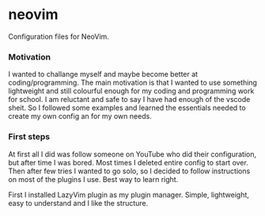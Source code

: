 # neovim
Configuration files for NeoVim.

### Motivation
I wanted to challange myself and maybe become better at coding/programming. The main motivation is that I 
wanted to use something lightweight and still colourful enough for my coding and programming work for school.
I am reluctant and safe to say I have had enough of the vscode sheit. So I followed some examples and learned the essentials needed
to create my own config an for my own needs.

### First steps
At first all I did was follow someone on YouTube who did their configuration, but after time I was bored. Most times
I deleted entire config to start over. Then after few tries I wanted to go solo, so I decided to follow instructions on most of the plugins I use.
Best way to learn right.

First I installed LazyVim plugin as my plugin manager. Simple, lightweight, easy to understand and I like the structure.

